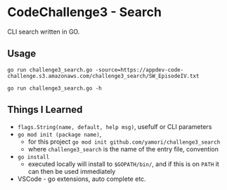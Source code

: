 # CodeChallenge3 - Search

CLI search written in GO.

## Usage

```
go run challenge3_search.go -source=https://appdev-code-challenge.s3.amazonaws.com/challenge3_search/SW_EpisodeIV.txt

go run challenge3_search.go -h
```

## Things I Learned

- `flags.String(name, default, help msg)`, usefulf or CLI parameters
- `go mod init (package name)`, 
  - for this project `go mod init github.com/yamori/challenge3_search`
  - where `challenge3_search` is the name of the entry file, convention
- `go install`
  - executed locally will install to `$GOPATH/bin/`, and if this is on `PATH` it can then be used immediately
- VSCode - go extensions, auto complete etc.